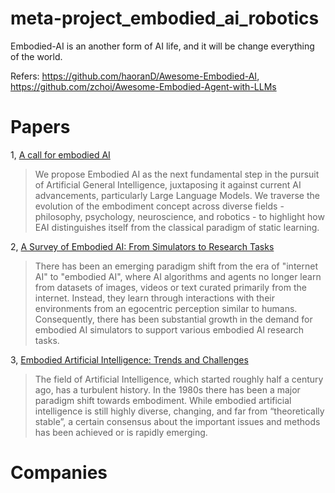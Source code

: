 # meta-project_embodied_ai_robotics
Embodied-AI is an another form of AI life, and it will be change everything of the world.

Refers: https://github.com/haoranD/Awesome-Embodied-AI, https://github.com/zchoi/Awesome-Embodied-Agent-with-LLMs

# Papers
1, [A call for embodied AI](https://arxiv.org/abs/2402.03824)
> We propose Embodied AI as the next fundamental step in the pursuit of Artificial General Intelligence, juxtaposing it against current AI advancements, particularly Large Language Models. We traverse the evolution of the embodiment concept across diverse fields - philosophy, psychology, neuroscience, and robotics - to highlight how EAI distinguishes itself from the classical paradigm of static learning. 

2, [A Survey of Embodied AI: From Simulators to Research Tasks](https://arxiv.org/abs/2103.04918)
> There has been an emerging paradigm shift from the era of "internet AI" to "embodied AI", where AI algorithms and agents no longer learn from datasets of images, videos or text curated primarily from the internet. Instead, they learn through interactions with their environments from an egocentric perception similar to humans. Consequently, there has been substantial growth in the demand for embodied AI simulators to support various embodied AI research tasks.

3, [Embodied Artificial Intelligence: Trends and Challenges](https://link.springer.com/chapter/10.1007/978-3-540-27833-7_1)
> The field of Artificial Intelligence, which started roughly half a century ago, has a turbulent history. In the 1980s there has been a major paradigm shift towards embodiment. While embodied artificial intelligence is still highly diverse, changing, and far from “theoretically stable”, a certain consensus about the important issues and methods has been achieved or is rapidly emerging. 

# Companies
